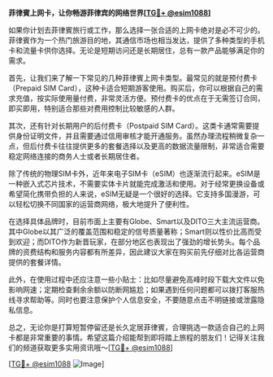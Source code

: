**菲律賓上网卡，让你畅游菲律宾的网络世界[[TG💪+ @esim1088](https://t.me/s/esim1088)]**

如果你计划去菲律賓旅行或工作，那么选择一张合适的上网卡绝对是必不可少的。菲律賓作为一个热门旅游目的地，其通信市场也相当发达，提供了多种类型的手机卡和流量卡供你选择。无论是短期访问还是长期居住，总有一款产品能够满足你的需求。

首先，让我们来了解一下常见的几种菲律賓上网卡类型。最常见的就是预付费卡（Prepaid SIM Card），这种卡适合短期游客使用。购买后，你可以根据自己的需求充值，按实际使用量付费，非常灵活方便。预付费卡的优点在于无需签订合同，即买即用，特别适合那些对费用控制比较敏感的人群。

其次，还有针对长期用户的后付费卡（Postpaid SIM Card）。这类卡通常需要提供身份证明文件，并且需要通过信用审核才能开通服务。虽然办理流程稍微复杂一点，但后付费卡往往提供更多的套餐选择以及更高的数据流量限制，非常适合需要稳定网络连接的商务人士或者长期居住者。

除了传统的物理SIM卡外，近年来电子SIM卡（eSIM）也逐渐流行起来。eSIM是一种嵌入式芯片技术，不需要实体卡片就能完成激活和使用。对于经常更换设备或希望简化携带负担的人来说，eSIM无疑是一个很好的选择。它支持多国漫游，可以轻松切换不同国家的运营商网络，极大地提升了便利性。

在选择具体品牌时，目前市面上主要有Globe、Smart以及DITO三大主流运营商。其中Globe以其广泛的覆盖范围和稳定的信号质量著称；Smart则以性价比高而受到欢迎；而DITO作为新晋玩家，在部分地区也表现出了强劲的增长势头。每个品牌的资费结构和服务内容都有所差异，因此建议大家在购买前先仔细对比各运营商提供的套餐详情。

此外，在使用过程中还应注意一些小贴士：比如尽量避免高峰时段下载大文件以免影响网速；定期检查剩余余额以防断网尴尬；如果遇到任何问题都可以拨打客服热线寻求帮助等。同时也要注意保护个人信息安全，不要随意点击不明链接或泄露隐私信息。

总之，无论你是打算短暂停留还是长久定居菲律賓，合理挑选一款适合自己的上网卡都是非常重要的事情。希望这篇介绍能帮到即将踏上旅程的朋友们！记得关注我们的频道获取更多实用资讯哦～[[TG💪+ @esim1088](https://t.me/s/esim1088)]

[[TG💪+ @esim1088](https://t.me/s/esim1088) ![Image](https://i.postimg.cc/4NQfJmqS/Snipaste-2025-05-13-00-14-12.png)]